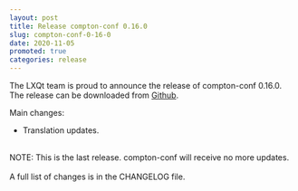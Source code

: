 ```yaml
---
layout: post
title: Release compton-conf 0.16.0
slug: compton-conf-0-16-0
date: 2020-11-05
promoted: true
categories: release
---
```

The LXQt team is proud to announce the release of compton-conf 0.16.0.
The release can be downloaded from [Github](https://github.com/lxqt/compton-conf/releases).

Main changes:

 * Translation updates.

<br/>
NOTE: This is the last release. compton-conf will receive no more updates.
<br/>
<br/>
A full list of changes is in the CHANGELOG file.
<br/>
